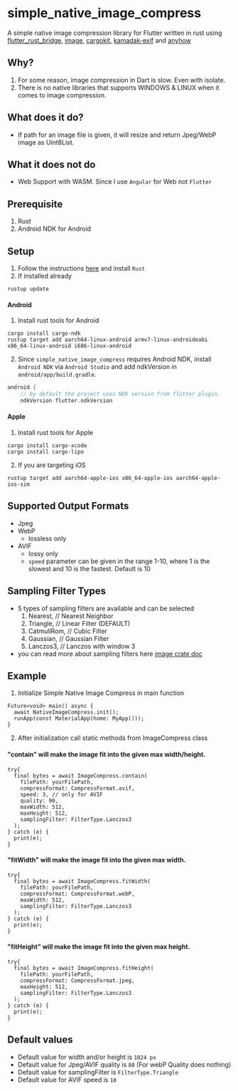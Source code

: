 # simple_native_image_compress

A simple native image compression library for Flutter written in rust using [flutter_rust_bridge][1], [image][2], [cargokit][3], [kamadak-exif][4] and [anyhow][5]

## Why?

1. For some reason, image compression in Dart is slow. Even with isolate.
2. There is no native libraries that supports WINDOWS & LINUX when it comes to image compression.

## What does it do?

- If path for an image file is given, it will resize and return Jpeg/WebP image as Uint8List.

## What it does not do

- Web Support with WASM. Since I use `Angular` for Web not `Flutter`

## Prerequisite

1. Rust
2. Android NDK for Android

## Setup

1. Follow the instructions [here][6] and install `Rust`
2. If installed already
```shell
rustup update
```

#### Android 
1. Install rust tools for Android
```shell
cargo install cargo-ndk
rustup target add aarch64-linux-android armv7-linux-androideabi x86_64-linux-android i686-linux-android
```
2. Since `simple_native_image_compress` requires Android NDK, install `Android NDK` via `Android Studio` and add ndkVersion in `android/app/build.gradle`.
```groovy
android {
    // by default the project uses NDK version from flutter plugin.
    ndkVersion flutter.ndkVersion
```

#### Apple
1. Install rust tools for Apple
```shell
cargo install cargo-xcode
cargo install cargo-lipo
```
2. If you are targeting iOS
```shell
rustup target add aarch64-apple-ios x86_64-apple-ios aarch64-apple-ios-sim
```

## Supported Output Formats

- Jpeg
- WebP
  - lossless only
- AVIF
  - lossy only
  - `speed` parameter can be given in the range 1-10, where 1 is the slowest and 10 is the fastest. Default is 10


## Sampling Filter Types

- 5 types of sampling filters are available and can be selected
  1. Nearest, // Nearest Neighbor
  2. Triangle, // Linear Filter (DEFAULT)
  3. CatmullRom, // Cubic Filter
  4. Gaussian, // Gaussian Filter
  5. Lanczos3, // Lanczos with window 3
- you can read more about sampling filters here [image crate doc][7]

## Example

1. Initialize Simple Native Image Compress in main function
```shell
Future<void> main() async {
  await NativeImageCompress.init();
  runApp(const MaterialApp(home: MyApp()));
}
```

2. After initialization call static methods from ImageCompress class

#### "contain" will make the image fit into the given max width/height.
```shell
try{
  final bytes = await ImageCompress.contain(
    filePath: yourFilePath,
    compressFormat: CompressFormat.avif,
    speed: 3, // only for AVIF
    quality: 90,
    maxWidth: 512,
    maxHeight: 512,
    samplingFilter: FilterType.Lanczos3
  );
} catch (e) {
  print(e);
}
```

#### "fitWidth" will make the image fit into the given max width.
```shell
try{
  final bytes = await ImageCompress.fitWidth(
    filePath: yourFilePath,
    compressFormat: CompressFormat.webP,
    maxWidth: 512,
    samplingFilter: FilterType.Lanczos3
  );
} catch (e) {
  print(e);
}
```

#### "fitHeight" will make the image fit into the given max height.
```shell
try{
  final bytes = await ImageCompress.fitHeight(
    filePath: yourFilePath,
    compressFormat: CompressFormat.jpeg,
    maxHeight: 512,
    samplingFilter: FilterType.Lanczos3
  );
} catch (e) {
  print(e);
}
```

## Default values

- Default value for width and/or height is `1024 px`
- Default value for Jpeg/AVIF quality is `80` (For webP Quality does nothing)
- Default value for samplingFilter is `FilterType.Triangle`
- Default value for AVIF speed is `10`

[1]: <https://github.com/fzyzcjy/flutter_rust_bridge> "flutter rust bridge github"
[2]: <https://github.com/image-rs/image> "rust image crate github"
[3]: <https://github.com/irondash/cargokit> "cargokit github"
[4]: <https://github.com/kamadak/exif-rs> "exif-rs github"
[5]: <https://github.com/dtolnay/anyhow> "Anyhow ¯\_(°ペ)_/¯"
[6]: <https://www.rust-lang.org/tools/install> "rust install page"
[7]: <https://docs.rs/image/latest/image/imageops/enum.FilterType.html> "sampling filters page"